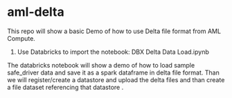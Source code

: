 # aml-delta

This repo will show a basic Demo of how to use Delta file format from AML Compute.

1) Use Databricks to import the notebook: DBX Delta Data Load.ipynb

  The databricks  notebook will show a demo of how to load sample safe_driver data and save it as a spark dataframe in delta file format. 
  Than we will register/create a datastore and upload the delta files and than create a file dataset referencing that datastore .

